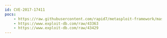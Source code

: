 ```yaml
---
id: CVE-2017-17411
pocs:
    - https://raw.githubusercontent.com/rapid7/metasploit-framework/master/modules/exploits/linux/http/linksys_wvbr0_user_agent_exec_noauth.rb
    - https://www.exploit-db.com/raw/43363
    - https://www.exploit-db.com/raw/43429
---
```

